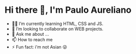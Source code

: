 # Hi there 👋, I'm Paulo Aureliano 

- 👨‍💻 I’m currently learning HTML, CSS and JS.
- 👯 I’m looking to collaborate on WEB projects.
- 💬 Ask me about ...
- 📫 How to reach me 
- ⚡ Fun fact: i'm not Asian 😜

<!--
**Paulovca/Paulovca** is a ✨ _special_ ✨ repository because its `README.md` (this file) appears on your GitHub profile.
- 🤔 I’m looking for help with ...
Here are some ideas to get you started:
-->
